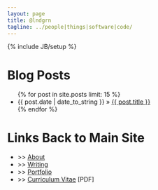 ```yaml
---
layout: page
title: @lndgrn
tagline: ../people|things|software|code/
---
```

{% include JB/setup %}

<div id="home">
  <h1>Blog Posts</h1>
  <ul>
    {% for post in site.posts limit: 15 %}
      <li><span>{{ post.date | date_to_string }}</span> &raquo; <a href="{{ post.url }}">{{ post.title }}</a></li>
    {% endfor %}
  </ul>
</div>

<div id="home">
	<h1>Links Back to Main Site</h1>
	<ul>
		<li><span class="bullet">>></span> <a href="http://clindgrencv.com/about.html">About</a></li>
		<li><span class="bullet">>></span> <a href="http://clindgrencv.com/writing.html">Writing</a> </li>
		<li><span class="bullet">>></span> <a href="http://clindgrencv.com/portfolio.html">Portfolio</a></li>
		<li><span class="bullet">>></span> <a href="/assets/txt/clindgren-cv.pdf">Curriculum Vitae</a> <span class="bullet">[PDF]</span></li>
	</ul>
</div>
